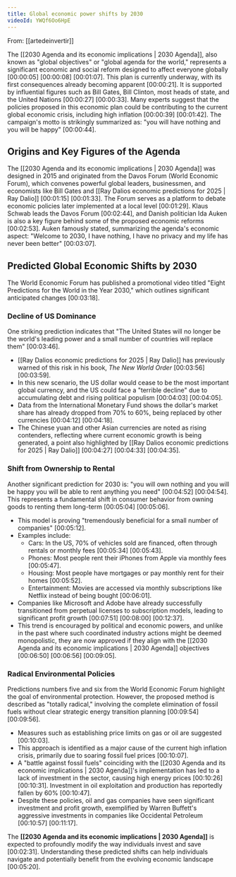 ```yaml
---
title: Global economic power shifts by 2030
videoId: YWQf6Oo6HpE
---
```


From: [[artedeinvertir]] <br/> 

The [[2030 Agenda and its economic implications | 2030 Agenda]], also known as "global objectives" or "global agenda for the world," represents a significant economic and social reform designed to affect everyone globally <a class="yt-timestamp" data-t="00:00:05">[00:00:05]</a> <a class="yt-timestamp" data-t="00:00:08">[00:00:08]</a> <a class="yt-timestamp" data-t="00:01:07">[00:01:07]</a>. This plan is currently underway, with its first consequences already becoming apparent <a class="yt-timestamp" data-t="00:00:21">[00:00:21]</a>. It is supported by influential figures such as Bill Gates, Bill Clinton, most heads of state, and the United Nations <a class="yt-timestamp" data-t="00:00:27">[00:00:27]</a> <a class="yt-timestamp" data-t="00:00:33">[00:00:33]</a>. Many experts suggest that the policies proposed in this economic plan could be contributing to the current global economic crisis, including high inflation <a class="yt-timestamp" data-t="00:00:39">[00:00:39]</a> <a class="yt-timestamp" data-t="00:01:42">[00:01:42]</a>. The campaign's motto is strikingly summarized as: "you will have nothing and you will be happy" <a class="yt-timestamp" data-t="00:00:44">[00:00:44]</a>.

## Origins and Key Figures of the Agenda

The [[2030 Agenda and its economic implications | 2030 Agenda]] was designed in 2015 and originated from the Davos Forum (World Economic Forum), which convenes powerful global leaders, businessmen, and economists like Bill Gates and [[Ray Dalios economic predictions for 2025 | Ray Dalio]] <a class="yt-timestamp" data-t="00:01:15">[00:01:15]</a> <a class="yt-timestamp" data-t="00:01:33">[00:01:33]</a>. The Forum serves as a platform to debate economic policies later implemented at a local level <a class="yt-timestamp" data-t="00:01:29">[00:01:29]</a>. Klaus Schwab leads the Davos Forum <a class="yt-timestamp" data-t="00:02:44">[00:02:44]</a>, and Danish politician Ida Auken is also a key figure behind some of the proposed economic reforms <a class="yt-timestamp" data-t="00:02:53">[00:02:53]</a>. Auken famously stated, summarizing the agenda's economic aspect: "Welcome to 2030, I have nothing, I have no privacy and my life has never been better" <a class="yt-timestamp" data-t="00:03:07">[00:03:07]</a>.

## Predicted Global Economic Shifts by 2030

The World Economic Forum has published a promotional video titled "Eight Predictions for the World in the Year 2030," which outlines significant anticipated changes <a class="yt-timestamp" data-t="00:03:18">[00:03:18]</a>.

### Decline of US Dominance

One striking prediction indicates that "The United States will no longer be the world's leading power and a small number of countries will replace them" <a class="yt-timestamp" data-t="00:03:46">[00:03:46]</a>.
*   [[Ray Dalios economic predictions for 2025 | Ray Dalio]] has previously warned of this risk in his book, *The New World Order* <a class="yt-timestamp" data-t="00:03:56">[00:03:56]</a> <a class="yt-timestamp" data-t="00:03:59">[00:03:59]</a>.
*   In this new scenario, the US dollar would cease to be the most important global currency, and the US could face a "terrible decline" due to accumulating debt and rising political populism <a class="yt-timestamp" data-t="00:04:03">[00:04:03]</a> <a class="yt-timestamp" data-t="00:04:05">[00:04:05]</a>.
*   Data from the International Monetary Fund shows the dollar's market share has already dropped from 70% to 60%, being replaced by other currencies <a class="yt-timestamp" data-t="00:04:12">[00:04:12]</a> <a class="yt-timestamp" data-t="00:04:18">[00:04:18]</a>.
*   The Chinese yuan and other Asian currencies are noted as rising contenders, reflecting where current economic growth is being generated, a point also highlighted by [[Ray Dalios economic predictions for 2025 | Ray Dalio]] <a class="yt-timestamp" data-t="00:04:27">[00:04:27]</a> <a class="yt-timestamp" data-t="00:04:33">[00:04:33]</a> <a class="yt-timestamp" data-t="00:04:35">[00:04:35]</a>.

### Shift from Ownership to Rental

Another significant prediction for 2030 is: "you will own nothing and you will be happy you will be able to rent anything you need" <a class="yt-timestamp" data-t="00:04:52">[00:04:52]</a> <a class="yt-timestamp" data-t="00:04:54">[00:04:54]</a>. This represents a fundamental shift in consumer behavior from owning goods to renting them long-term <a class="yt-timestamp" data-t="00:05:04">[00:05:04]</a> <a class="yt-timestamp" data-t="00:05:06">[00:05:06]</a>.
*   This model is proving "tremendously beneficial for a small number of companies" <a class="yt-timestamp" data-t="00:05:12">[00:05:12]</a>.
*   Examples include:
    *   Cars: In the US, 70% of vehicles sold are financed, often through rentals or monthly fees <a class="yt-timestamp" data-t="00:05:34">[00:05:34]</a> <a class="yt-timestamp" data-t="00:05:43">[00:05:43]</a>.
    *   Phones: Most people rent their iPhones from Apple via monthly fees <a class="yt-timestamp" data-t="00:05:47">[00:05:47]</a>.
    *   Housing: Most people have mortgages or pay monthly rent for their homes <a class="yt-timestamp" data-t="00:05:52">[00:05:52]</a>.
    *   Entertainment: Movies are accessed via monthly subscriptions like Netflix instead of being bought <a class="yt-timestamp" data-t="00:06:01">[00:06:01]</a>.
*   Companies like Microsoft and Adobe have already successfully transitioned from perpetual licenses to subscription models, leading to significant profit growth <a class="yt-timestamp" data-t="00:07:51">[00:07:51]</a> <a class="yt-timestamp" data-t="00:08:00">[00:08:00]</a> <a class="yt-timestamp" data-t="00:12:37">[00:12:37]</a>.
*   This trend is encouraged by political and economic powers, and unlike in the past where such coordinated industry actions might be deemed monopolistic, they are now approved if they align with the [[2030 Agenda and its economic implications | 2030 Agenda]] objectives <a class="yt-timestamp" data-t="00:06:50">[00:06:50]</a> <a class="yt-timestamp" data-t="00:06:56">[00:06:56]</a> <a class="yt-timestamp" data-t="00:09:05">[00:09:05]</a>.

### Radical Environmental Policies

Predictions numbers five and six from the World Economic Forum highlight the goal of environmental protection. However, the proposed method is described as "totally radical," involving the complete elimination of fossil fuels without clear strategic energy transition planning <a class="yt-timestamp" data-t="00:09:54">[00:09:54]</a> <a class="yt-timestamp" data-t="00:09:56">[00:09:56]</a>.
*   Measures such as establishing price limits on gas or oil are suggested <a class="yt-timestamp" data-t="00:10:03">[00:10:03]</a>.
*   This approach is identified as a major cause of the current high inflation crisis, primarily due to soaring fossil fuel prices <a class="yt-timestamp" data-t="00:10:07">[00:10:07]</a>.
*   A "battle against fossil fuels" coinciding with the [[2030 Agenda and its economic implications | 2030 Agenda]]'s implementation has led to a lack of investment in the sector, causing high energy prices <a class="yt-timestamp" data-t="00:10:26">[00:10:26]</a> <a class="yt-timestamp" data-t="00:10:31">[00:10:31]</a>. Investment in oil exploitation and production has reportedly fallen by 60% <a class="yt-timestamp" data-t="00:10:47">[00:10:47]</a>.
*   Despite these policies, oil and gas companies have seen significant investment and profit growth, exemplified by Warren Buffett's aggressive investments in companies like Occidental Petroleum <a class="yt-timestamp" data-t="00:10:57">[00:10:57]</a> <a class="yt-timestamp" data-t="00:11:17">[00:11:17]</a>.

The **[[2030 Agenda and its economic implications | 2030 Agenda]]** is expected to profoundly modify the way individuals invest and save <a class="yt-timestamp" data-t="00:02:31">[00:02:31]</a>. Understanding these predicted shifts can help individuals navigate and potentially benefit from the evolving economic landscape <a class="yt-timestamp" data-t="00:05:20">[00:05:20]</a>.